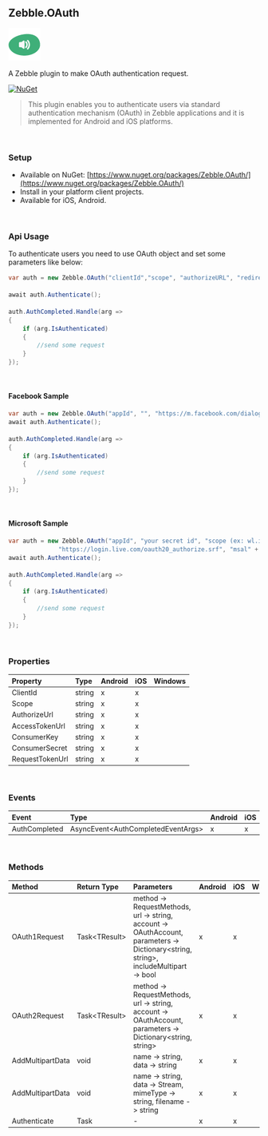 [logo]: https://raw.githubusercontent.com/Geeksltd/Zebble.OAuth/master/Shared/NuGet/Icon.png "Zebble.OAuth"


## Zebble.OAuth

![logo]

A Zebble plugin to make OAuth authentication request.


[![NuGet](https://img.shields.io/nuget/v/Zebble.OAuth.svg?label=NuGet)](https://www.nuget.org/packages/Zebble.OAuth/)

> This plugin enables you to authenticate users via standard authentication mechanism (OAuth) in Zebble applications and it is implemented for Android and iOS platforms.

<br>


### Setup
* Available on NuGet: [https://www.nuget.org/packages/Zebble.OAuth/](https://www.nuget.org/packages/Zebble.OAuth/)
* Install in your platform client projects.
* Available for iOS, Android.
<br>


### Api Usage

To authenticate users you need to use OAuth object and set some parameters like below:
```csharp
var auth = new Zebble.OAuth("clientId","scope", "authorizeURL", "redirectURL");

await auth.Authenticate();

auth.AuthCompleted.Handle(arg =>
{
    if (arg.IsAuthenticated)
    {
        //send some request
    }
});
```
<br>

#### Facebook Sample
```csharp
var auth = new Zebble.OAuth("appId", "", "https://m.facebook.com/dialog/oauth/", "fb" + "appId" + "://authorize");
await auth.Authenticate();

auth.AuthCompleted.Handle(arg =>
{
    if (arg.IsAuthenticated)
    {
        //send some request
    }
});
```
<br>

#### Microsoft Sample
```csharp
var auth = new Zebble.OAuth("appId", "your secret id", "scope (ex: wl.imap)",
              "https://login.live.com/oauth20_authorize.srf", "msal" + "appId" + "://auth", "https://login.live.com/oauth20_token.srf");
await auth.Authenticate();

auth.AuthCompleted.Handle(arg =>
{
    if (arg.IsAuthenticated)
    {
        //send some request
    }
});
```

<br>

### Properties
| Property     | Type         | Android | iOS | Windows |
| :----------- | :----------- | :------ | :-- | :------ |
| ClientId           | string          | x       | x   |        |
| Scope           | string          | x       | x   |        |
| AuthorizeUrl           | string          | x       | x   |        |
| AccessTokenUrl           | string          | x       | x   |       |
| ConsumerKey           | string          | x       | x   |        |
| ConsumerSecret           | string          | x       | x   |        |
| RequestTokenUrl           | string          | x       | x   |        |



<br>


### Events
| Event             | Type                                          | Android | iOS | Windows |
| :-----------      | :-----------                                  | :------ | :-- | :------ |
| AuthCompleted            | AsyncEvent<AuthCompletedEventArgs&gt;    | x       | x   |        |


<br>


### Methods
| Method       | Return Type  | Parameters                          | Android | iOS | Windows |
| :----------- | :----------- | :-----------                        | :------ | :-- | :------ |
| OAuth1Request         | Task<TResult&gt;         | method -> RequestMethods, url -> string, account -> OAuthAccount, parameters -> Dictionary<string, string&gt;, includeMultipart -> bool| x       | x   |        |
| OAuth2Request         | Task<TResult&gt;         | method -> RequestMethods, url -> string, account -> OAuthAccount, parameters -> Dictionary<string, string&gt;| x       | x   |        |
| AddMultipartData | void | name -> string, data -> string | x | x |
| AddMultipartData | void | name -> string, data -> Stream, mimeType -> string, filename -> string | x | x |
| Authenticate  | Task         | -| x       | x   |        |
